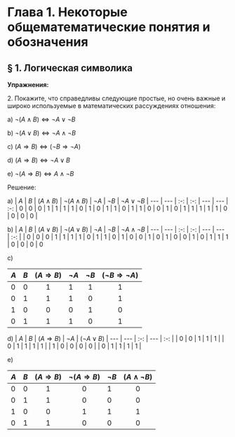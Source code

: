 # Глава 1. Некоторые общематематические понятия и обозначения

## § 1. Логическая символика

**Упражнения:**

2\. Покажите, что справедливы следующие простые, но очень важные и широко используемые в математических рассуждениях отношения:

а) $\neg (A \wedge B) \Leftrightarrow \neg A \vee \neg B$

b) $\neg (A \vee B) \Leftrightarrow \neg A \wedge \neg B$

c) $(A \Rightarrow B) \Leftrightarrow (\neg B \Rightarrow \neg A)$

d) $(A \Rightarrow B) \Leftrightarrow \neg A \vee B$

e) $\neg (A \Rightarrow B) \Leftrightarrow A \wedge \neg B$

Решение:

а)
| $A$ | $B$ | $(A \wedge B)$ | $\neg (A \wedge B)$ | $\neg A$ | $\neg B$ | $\neg A \vee \neg B$
| --- | --- | :-: | :-: | --- | --- | :-: |
0 | 0 | 0 | 1 | 1 | 1 | 1 |
0 | 1 | 0 | 1 | 1 | 0 | 1 |
1 | 0 | 0 | 1 | 0 | 1 | 1 |
1 | 1 | 1 | 0 | 0 | 0 | 0 |

b)
| $A$ | $B$ | $(A \vee B)$ | $\neg (A \vee B)$ | $\neg A$ | $\neg B$ | $\neg A \wedge \neg B$
| --- | --- | :-: | :-: | --- | --- | :-: |
| 0 | 0 | 0 | 1 | 1 | 1 | 1
| 0 | 1 | 1 | 0 | 1 | 0 | 0
| 1 | 0 | 1 | 0 | 0 | 1 | 0
| 1 | 1 | 1 | 0 | 0 | 0 | 0

c)

| $A$ | $B$ | $(A \Rightarrow B)$ | $\neg A$ | $\neg B$ | $(\neg B \Rightarrow \neg A)$
| --- | --- | :-: | --- | :-: | :-: |
| 0 | 0 | 1 | 1 | 1 | 1 |
| 0 | 1 | 1 | 1 | 0 | 1 |
| 1 | 0 | 0 | 0 | 1 | 0 |
| 0 | 1 | 1 | 1 | 0 | 1 |

d)
| $A$ | $B$ | $(A \Rightarrow B)$ | $\neg A$ | $(\neg A \vee B)$
| --- | --- |  :-: | --- | :-: |
| 0 | 0 | 1 | 1 | 1 |
| 0 | 1 | 1 | 1 | 1 |
| 1 | 0 | 0 | 0 | 0 |
| 0 | 1 | 1 | 1 | 1 |

e)

| $A$ | $B$ | $(A \Rightarrow B)$ | $\neg(A \Rightarrow B)$ | $\neg B$ | $(A \wedge \neg B)$
| --- | --- |  :-: | :-: | --- | :-: |
| 0 | 0 | 1 | 0 | 1 | 0
| 0 | 1 | 1 | 0 | 0 | 0
| 1 | 0 | 0 | 1 | 1 | 1
| 0 | 1 | 1 | 0 | 0 | 0
